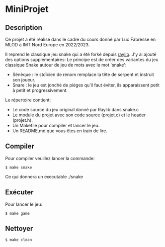 # MiniProjet

## Description

Ce projet a été réalisé dans le cadre du cours donné par Luc Fabresse en MLOD à IMT Nord Europe en 2022/2023.

Il reprend le classique jeu snake qui a été forké depuis [raylib](https://raylib.com). J'y ai ajouté des options supplémentaires: 
Le principe est de créer des variantes du jeu classique Snake autour de jeu de mots avec le mot 'snake':
* Sénèque : le stoïcien de renom remplace la tête de serpent et instruit son joueur.
* Snare : le jeu est jonché de pièges qu'il faut éviter, ils apparaissent petit à petit et progressivement.

Le répertoire contient:
* Le code source du jeu original donné par Raylib dans snake.c
* Le module du projet avec son code source (projet.c) et le header (projet.h). 
* Un Makefile pour compiler et lancer le jeu.
* Un README.md que vous êtes en train de lire. 

## Compiler 
Pour compiler veuillez lancer la commande: 
```
$ make snake
```
Ce qui donnera un executable ./snake

## Exécuter 
Pour lancer le jeu: 
```
$ make game
```

## Nettoyer
```
$ make clean
```
